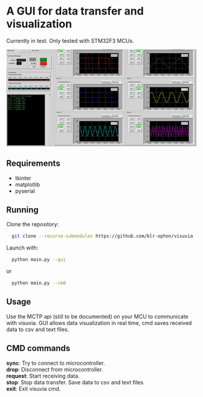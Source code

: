 
# A GUI for data transfer and visualization

Currently in test. Only tested with STM32F3 MCUs.

<img src='./misc/demo.gif'>


## Requirements

- tkinter
- matplotlib
- pyserial

## Running

Clone the repository:

```bash
  git clone --recurse-submodules https://github.com/blr-ophon/visuvia
```

Launch with:

```bash
  python main.py --gui 
```
or 

```bash
  python main.py --cmd
```

## Usage

Use the MCTP api (still to be documented) on your MCU to communicate with visuvia.
GUI allows data visualization in real time, cmd saves  received data to csv and text files.


## CMD commands

**sync**: Try to connect to microcontroller.  
**drop**: Disconnect from microcontroller.  
**request**: Start receiving data.  
**stop**: Stop data transfer. Save data to csv and text files.  
**exit**: Exit visuvia cmd.  
